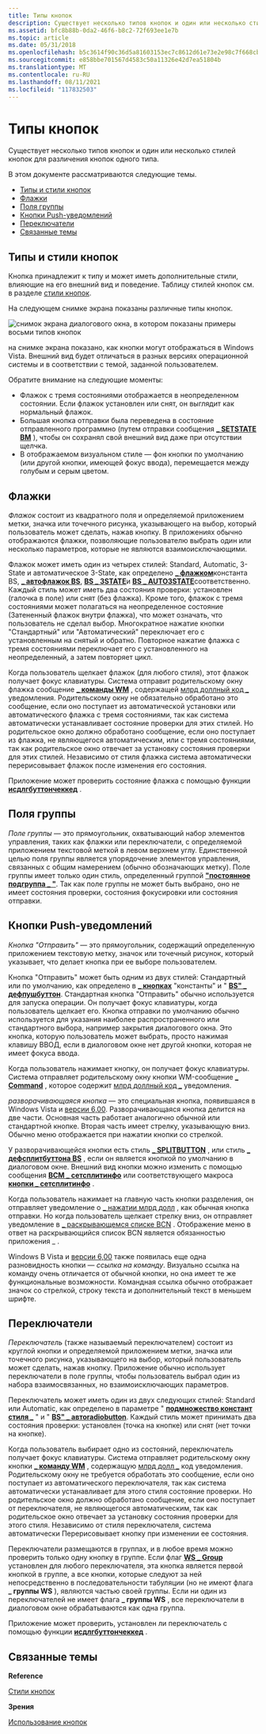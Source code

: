 ```yaml
---
title: Типы кнопок
description: Существует несколько типов кнопок и один или несколько стилей кнопок для различения кнопок одного типа.
ms.assetid: bfc8b88b-0da2-46f6-b8c2-72f693ee1e7b
ms.topic: article
ms.date: 05/31/2018
ms.openlocfilehash: b5c3614f90c36d5a81603153ec7c8612d61e73e2e98c7f668cb53a6ad2bb584b
ms.sourcegitcommit: e858bbe701567d4583c50a11326e42d7ea51804b
ms.translationtype: MT
ms.contentlocale: ru-RU
ms.lasthandoff: 08/11/2021
ms.locfileid: "117832503"
---
```

# <a name="button-types"></a>Типы кнопок

Существует несколько типов кнопок и один или несколько стилей кнопок для различения кнопок одного типа.

В этом документе рассматриваются следующие темы.

-   [Типы и стили кнопок](#button-types-and-styles)
-   [Флажки](#check-boxes)
-   [Поля группы](#group-boxes)
-   [Кнопки Push-уведомлений](#push-buttons)
-   [Переключатели](#radio-buttons)
-   [Связанные темы](#related-topics)

## <a name="button-types-and-styles"></a>Типы и стили кнопок

Кнопка принадлежит к типу и может иметь дополнительные стили, влияющие на его внешний вид и поведение. Таблицу стилей кнопок см. в разделе [стили кнопок](button-styles.md).

На следующем снимке экрана показаны различные типы кнопок.

![снимок экрана диалогового окна, в котором показаны примеры восьми типов кнопок](images/buttontypes.png)

на снимке экрана показано, как кнопки могут отображаться в Windows Vista. Внешний вид будет отличаться в разных версиях операционной системы и в соответствии с темой, заданной пользователем.

Обратите внимание на следующие моменты:

-   Флажок с тремя состояниями отображается в неопределенном состоянии. Если флажок установлен или снят, он выглядит как нормальный флажок.
-   Большая кнопка отправки была переведена в состояние отправленного программно (путем отправки сообщения [**\_ SETSTATE BM**](bm-setstate.md) ), чтобы он сохранял свой внешний вид даже при отсутствии щелчка.
-   В отображаемом визуальном стиле — фон кнопки по умолчанию (или другой кнопки, имеющей фокус ввода), перемещается между голубым и серым цветом.

## <a name="check-boxes"></a>Флажки

*Флажок* состоит из квадратного поля и определяемой приложением метки, значка или точечного рисунка, указывающего на выбор, который пользователь может сделать, нажав кнопку. В приложениях обычно отображаются флажки, позволяющие пользователю выбрать один или несколько параметров, которые не являются взаимоисключающими.

Флажок может иметь один из четырех стилей: Standard, Automatic, 3-State и автоматическое 3-State, как определено [**\_ флажком**](button-styles.md)константа BS, [**\_ автофлажок BS**](button-styles.md), [**BS \_ 3STATE**](button-styles.md)и [**BS \_ AUTO3STATE**](button-styles.md)соответственно. Каждый стиль может иметь два состояния проверки: установлен (галочка в поле) или снят (без флажка). Кроме того, флажок с тремя состояниями может полагаться на неопределенное состояние (Затененный флажок внутри флажка), что может означать, что пользователь не сделал выбор. Многократное нажатие кнопки "Стандартный" или "Автоматический" переключает его с установленным на снятый и обратно. Повторное нажатие флажка с тремя состояниями переключает его с установленного на неопределенный, а затем повторяет цикл.

Когда пользователь щелкает флажок (для любого стиля), этот флажок получает фокус клавиатуры. Система отправит родительскому окну флажка сообщение [**\_ команды WM**](/windows/desktop/menurc/wm-command) , содержащей [млрд доллный код \_](bn-clicked.md) уведомления. Родительскому окну не обязательно обработано это сообщение, если оно поступает из автоматической установки или автоматического флажка с тремя состояниями, так как система автоматически устанавливает состояние проверки для этих стилей. Но родительское окно должно обработано сообщение, если оно поступает из флажка, не являющегося автоматическим, или с тремя состояниями, так как родительское окно отвечает за установку состояния проверки для этих стилей. Независимо от стиля флажка система автоматически перерисовывает флажок после изменения его состояния.

Приложение может проверить состояние флажка с помощью функции [**исдлгбуттончеккед**](/windows/desktop/api/Winuser/nf-winuser-isdlgbuttonchecked) .

## <a name="group-boxes"></a>Поля группы

*Поле группы* — это прямоугольник, охватывающий набор элементов управления, таких как флажки или переключатели, с определяемой приложением текстовой меткой в левом верхнем углу. Единственной целью поля группы является упорядочение элементов управления, связанных с общим намерением (обычно обозначающих метку). Поле группы имеет только один стиль, определенный группой [**"постоянное подгруппа \_ "**](button-styles.md). Так как поле группы не может быть выбрано, оно не имеет состояния проверки, состояния фокусировки или состояния отправки.

## <a name="push-buttons"></a>Кнопки Push-уведомлений

*Кнопка "Отправить"* — это прямоугольник, содержащий определенную приложением текстовую метку, значок или точечный рисунок, который указывает, что делает кнопка при ее выборе пользователем.

Кнопка "Отправить" может быть одним из двух стилей: Стандартный или по умолчанию, как определено в [**\_ кнопках**](button-styles.md) "константы" и " [**BS" \_ дефпушбуттон**](button-styles.md). Стандартная кнопка "Отправить" обычно используется для запуска операции. Он получает фокус клавиатуры, когда пользователь щелкает его. Кнопка отправки по умолчанию обычно используется для указания наиболее распространенного или стандартного выбора, например закрытия диалогового окна. Это кнопка, которую пользователь может выбрать, просто нажимая клавишу ВВОД, если в диалоговом окне нет другой кнопки, которая не имеет фокуса ввода.

Когда пользователь нажимает кнопку, он получает фокус клавиатуры. Система отправляет родительскому окну кнопки WM-сообщение [**\_ Command**](/windows/desktop/menurc/wm-command) , которое содержит [млрд доллный код \_](bn-clicked.md) уведомления.

*разворачивающаяся кнопка* — это специальная кнопка, появившаяся в Windows Vista и [версии 6,00](common-control-versions.md). Разворачивающаяся кнопка делится на две части. Основная часть работает аналогично обычной или стандартной кнопке. Вторая часть имеет стрелку, указывающую вниз. Обычно меню отображается при нажатии кнопки со стрелкой.

У разворачивающейся кнопки есть стиль [**\_ SPLITBUTTON**](button-styles.md) , или стиль [**\_ дефсплитбуттона BS**](button-styles.md) , если он является кнопкой по умолчанию в диалоговом окне. Внешний вид кнопки можно изменить с помощью сообщения [**BCM \_ сетсплитинфо**](bcm-setsplitinfo.md) или соответствующего макроса [**кнопки \_ сетсплитинфо**](/windows/desktop/api/Commctrl/nf-commctrl-button_setsplitinfo) .

Когда пользователь нажимает на главную часть кнопки разделения, он отправляет уведомление о [ \_ нажатии млрд долл](bn-clicked.md) , как обычная кнопка отправки. Но когда пользователь щелкает стрелку вниз, он отправляет уведомление в [ \_ раскрывающемся списке BCN](bcn-dropdown.md) . Отображение меню в ответ на раскрывающийся список BCN является обязанностью приложения \_ .

Windows В Vista и [версии 6,00](common-control-versions.md) также появилась еще одна разновидность кнопки — *ссылка на команду*. Визуально ссылка на команду очень отличается от обычной кнопки, но она имеет те же функциональные возможности. Командная ссылка обычно отображает значок со стрелкой, строку текста и дополнительный текст в меньшем шрифте.

## <a name="radio-buttons"></a>Переключатели

*Переключатель* (также называемый переключателем) состоит из круглой кнопки и определяемой приложением метки, значка или точечного рисунка, указывающего на выбор, который пользователь может сделать, нажав кнопку. Приложение обычно использует переключатели в поле группы, чтобы пользователь выбрал один из набора взаимосвязанных, но взаимоисключающих параметров.

Переключатель может иметь один из двух следующих стилей: Standard или Automatic, как определено в параметре " [**подмножество констант стиля \_**](button-styles.md) " и " [**BS" \_ автоradiobutton**](button-styles.md). Каждый стиль может принимать два состояния проверки: установлен (точка на кнопке) или снят (нет точки на кнопке).

Когда пользователь выбирает одно из состояний, переключатель получает фокус клавиатуры. Система отправляет родительскому окну кнопки [**\_ команду WM**](/windows/desktop/menurc/wm-command) , содержащую [млрд долл \_](bn-clicked.md) код уведомления. Родительскому окну не требуется обработать это сообщение, если оно поступает из автоматического переключателя, так как система автоматически устанавливает для этого стиля состояние проверки. Но родительское окно должно обработано сообщение, если оно поступает от переключателя, не являющегося автоматическим, так как родительское окно отвечает за установку состояния проверки для этого стиля. Независимо от стиля переключателя, система автоматически Перерисовывает кнопку при изменении ее состояния.

Переключатели размещаются в группах, и в любое время можно проверить только одну кнопку в группе. Если флаг [**WS \_ Group**](/windows/desktop/winmsg/window-styles) установлен для любого переключателя, эта кнопка является первой кнопкой в группе, а все кнопки, которые следуют за ней непосредственно в последовательности табуляции (но не имеют флага **\_ группы WS** ), являются частью своей группы. Если ни один из переключателей не имеет флага **\_ группы WS** , все переключатели в диалоговом окне обрабатываются как одна группа.

Приложение может проверить, установлен ли переключатель с помощью функции [**исдлгбуттончеккед**](/windows/desktop/api/Winuser/nf-winuser-isdlgbuttonchecked) .

## <a name="related-topics"></a>Связанные темы

<dl> <dt>

**Reference**
</dt> <dt>

[Стили кнопок](button-styles.md)
</dt> <dt>

**Зрения**
</dt> <dt>

[Использование кнопок](using-buttons.md)
</dt> </dl>

 

 